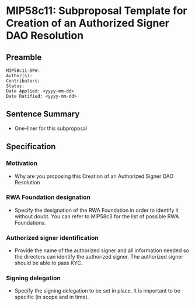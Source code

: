 # MIP58c11: Subproposal Template for Creation of an Authorized Signer DAO Resolution

## Preamble

```
MIP58c11-SP#:
Author(s):
Contributors:
Status: 
Date Applied: <yyyy-mm-dd>
Date Ratified: <yyyy-mm-dd>
```

## Sentence Summary

- One-liner for this subproposal

## Specification

### Motivation

- Why are you proposing this Creation of an Authorized Signer DAO Resolution

### RWA Foundation designation

- Specify the designation of the RWA Foundation in order to identify it without doubt. You can refer to MIP58c3 for the list of possible RWA Foundations.

### Authorized signer identification

- Provide the name of the authorized signer and all information needed so the directors can identify the authorized signer. The authorized signer should be able to pass KYC.

### Signing delegation

- Specify the signing delegation to be set in place. It is important to be specific (in scope and in time).